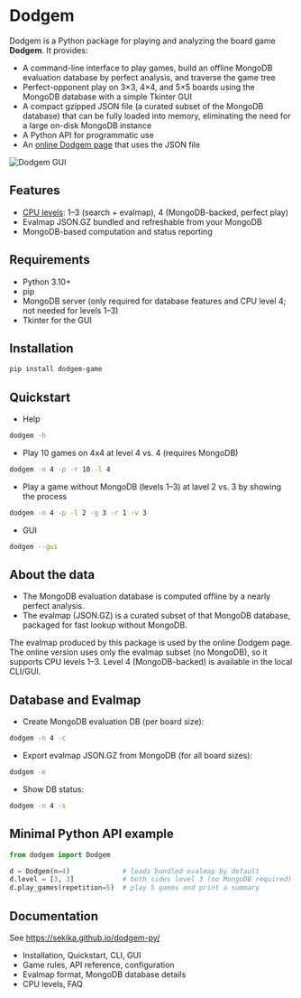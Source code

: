 # Dodgem

Dodgem is a Python package for playing and analyzing the board game **Dodgem**. It provides:

* A command-line interface to play games, build an offline MongoDB evaluation database by perfect analysis, and traverse the game tree
* Perfect-opponent play on 3×3, 4×4, and 5×5 boards using the MongoDB database with a simple Tkinter GUI
* A compact gzipped JSON file (a curated subset of the MongoDB database) that can be fully loaded into memory, eliminating the need for a large on-disk MongoDB instance
* A Python API for programmatic use
* An [online Dodgem page](https://sekika.github.io/dodgem/) that uses the JSON file

![Dodgem GUI](https://sekika.github.io/dodgem-py/dodgem.png "Dodgem GUI")

## Features
- [CPU levels](https://sekika.github.io/dodgem-py/level/): 1–3 (search + evalmap), 4 (MongoDB-backed, perfect play)
- Evalmap JSON.GZ bundled and refreshable from your MongoDB
- MongoDB-based computation and status reporting

## Requirements
- Python 3.10+
- pip
- MongoDB server (only required for database features and CPU level 4; not needed for levels 1–3)
- Tkinter for the GUI

## Installation
```bash
pip install dodgem-game
```

## Quickstart
- Help
```bash
dodgem -h
```

- Play 10 games on 4x4 at level 4 vs. 4 (requires MongoDB)
```bash
dodgem -n 4 -p -r 10 -l 4
```

- Play a game without MongoDB (levels 1–3) at lavel 2 vs. 3 by showing the process
```bash
dodgem -n 4 -p -l 2 -g 3 -r 1 -v 3
```

- GUI
```bash
dodgem --gui
```

## About the data
- The MongoDB evaluation database is computed offline by a nearly perfect analysis.
- The evalmap (JSON.GZ) is a curated subset of that MongoDB database, packaged for fast lookup without MongoDB.

The evalmap produced by this package is used by the online Dodgem page. The online version uses only the evalmap subset (no MongoDB), so it supports CPU levels 1–3. Level 4 (MongoDB-backed) is available in the local CLI/GUI.

## Database and Evalmap
- Create MongoDB evaluation DB (per board size):
```bash
dodgem -n 4 -c
```

- Export evalmap JSON.GZ from MongoDB (for all board sizes):
```bash
dodgem -e
```

- Show DB status:
```bash
dodgem -n 4 -s
```

## Minimal Python API example
```python
from dodgem import Dodgem

d = Dodgem(n=4)             # loads bundled evalmap by default
d.level = [3, 3]            # both sides level 3 (no MongoDB required)
d.play_games(repetition=5)  # play 5 games and print a summary
```

## Documentation
See https://sekika.github.io/dodgem-py/
- Installation, Quickstart, CLI, GUI
- Game rules, API reference, configuration
- Evalmap format, MongoDB database details
- CPU levels, FAQ
